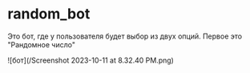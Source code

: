 # random_bot
Это бот, где у пользователя будет выбор из двух опций. Первое это "Рандомное число"

![бот](/Screenshot 2023-10-11 at 8.32.40 PM.png)
